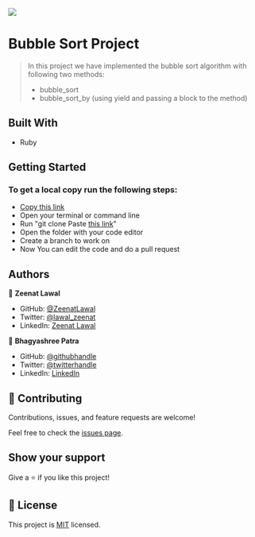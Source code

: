 ![](https://img.shields.io/badge/Microverse-blueviolet)

# Bubble Sort Project

> In this project we have implemented the bubble sort algorithm with following two methods:
> - bubble_sort 
> - bubble_sort_by (using yield and passing a block to the method)

## Built With

- Ruby


## Getting Started

### To get a local copy run the following steps:

- [Copy this link](https://github.com/ZeenatLawal/bubble-sort)
- Open your terminal or command line
- Run "git clone Paste [this link](https://github.com/ZeenatLawal/bubble-sort)"
- Open the folder with your code editor
- Create a branch to work on
- Now You can edit the code and do a pull request

## Authors

👤 **Zeenat Lawal**

- GitHub: [@ZeenatLawal](https://github.com/ZeenatLawal)
- Twitter: [@lawal_zeenat](https://twitter.com/lawal_zeenat)
- LinkedIn: [Zeenat Lawal](https://www.linkedin.com/in/zeenat-lawal-665872120/)

👤 **Bhagyashree Patra**

- GitHub: [@githubhandle](https://github.com/Vagyasri)
- Twitter: [@twitterhandle](https://twitter.com/Lucky86074644)
- LinkedIn: [LinkedIn](https://www.linkedin.com/in/bhagyashree-patra-029bb059/)

## 🤝 Contributing

Contributions, issues, and feature requests are welcome!

Feel free to check the [issues page](https://github.com/ZeenatLawal/bubble-sort/issues).

## Show your support

Give a ⭐️ if you like this project!

## 📝 License

This project is [MIT](./MIT.md) licensed.
